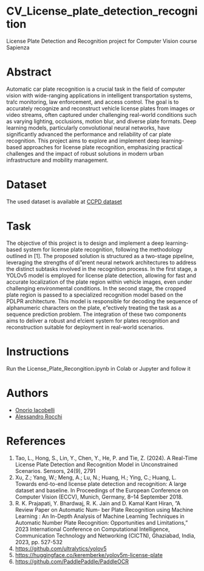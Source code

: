 # CV_License_plate_detection_recognition
License Plate Detection and Recognition project for Computer Vision course Sapienza

# Abstract
Automatic car plate recognition is a crucial task in the field of computer vision with wide-ranging
applications in intelligent transportation systems, tra!c monitoring, law enforcement, and access control.
The goal is to accurately recognize and reconstruct vehicle license plates from images or video streams, often
captured under challenging real-world conditions such as varying lighting, occlusions, motion blur, and diverse
plate formats. Deep learning models, particularly convolutional neural networks, have significantly advanced
the performance and reliability of car plate recognition. This project aims to explore and implement deep
learning-based approaches for license plate recognition, emphasizing practical challenges and the impact of
robust solutions in modern urban infrastructure and mobility management.

# Dataset
The used dataset is available at [CCPD dataset](https://github.com/detectRecog/CCPD)

# Task
The objective of this project is to design and implement a deep learning-based system for license plate
recognition, following the methodology outlined in [1]. The proposed solution is structured as a two-stage pipeline,
leveraging the strengths of di”erent neural network architectures to address the distinct subtasks involved in the
recognition process. In the first stage, a YOLOv5 model is employed for license plate detection, allowing for
fast and accurate localization of the plate region within vehicle images, even under challenging environmental
conditions. In the second stage, the cropped plate region is passed to a specialized recognition model based on the
PDLPR architecture. This model is responsible for decoding the sequence of alphanumeric characters on the plate,
e”ectively treating the task as a sequence prediction problem. The integration of these two components aims to
deliver a robust and e!cient system for plates recognition and reconstruction suitable for deployment in real-world
scenarios.

# Instructions
Run the License_Plate_Recongition.ipynb in Colab or Jupyter and follow it

# Authors
- [Onorio Iacobelli](https://github.com/onorio21)
- [Alessandro Rocchi](https://github.com/TheXbomber)

# References
1. Tao, L., Hong, S., Lin, Y., Chen, Y., He, P. and Tie, Z. (2024). A Real-Time License Plate Detection and
Recognition Model in Unconstrained Scenarios. Sensors, 24(9), 2791
2. Xu, Z.; Yang, W.; Meng, A.; Lu, N.; Huang, H.; Ying, C.; Huang, L. Towards end-to-end license plate
detection and recognition: A large dataset and baseline. In Proceedings of the European Conference on
Computer Vision (ECCV), Munich, Germany, 8–14 September 2018.
3. R. K. Prajapati, Y. Bhardwaj, R. K. Jain and D. Kamal Kant Hiran, ”A Review Paper on Automatic Num-
ber Plate Recognition using Machine Learning : An In-Depth Analysis of Machine Learning Techniques in
Automatic Number Plate Recognition: Opportunities and Limitations,” 2023 International Conference on
Computational Intelligence, Communication Technology and Networking (CICTN), Ghaziabad, India, 2023,
pp. 527-532
4. https://github.com/ultralytics/yolov5
5. https://huggingface.co/keremberke/yolov5m-license-plate
6. https://github.com/PaddlePaddle/PaddleOCR


